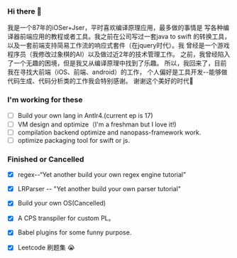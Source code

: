 ### Hi there 👋
我是一个87年的iOSer+Jser，平时喜欢编译原理应用，最多做的事情是
写各种编译器前端应用的教程或者工具。我之前在公司写过一套java to swift
的转换工具，以及一套前端支持简易工作流的响应式套件（在jquery时代）。我
曾经是一个游戏程序员（我修改过象棋的AI）以及做过近2年的技术管理工作。
之前，我曾经陷入了一个无趣的困境，但是我又从编译原理中找到了乐趣。
所以，我回来了，目前我在寻找大前端（iOS、前端、android）的工作，
个人偏好是工具开发--能够做代码生成、代码分析类的工作我会特别感谢。
谢谢这个美好的时代🎉

### I'm working for these
- [ ] Build your own lang in Antlr4.(current ep is 17)
- [ ] VM design and optimize（I'm a freshman but I love it!)
- [ ] compilation backend optimize and nanopass-framework work.
- [ ] optimize packaging tool for swift or js.

### Finished or Cancelled
- [x] regex--“Yet another build your own regex engine tutorial”
- [x] LRParser -- "Yet another build your own parser tutorial"
- [x] Build your own OS(Cancelled)
- [x] A CPS transpiler for custom PL。
- [x] Babel plugins for some funny purpose.
- [x] Leetcode 刷题集 😭 


